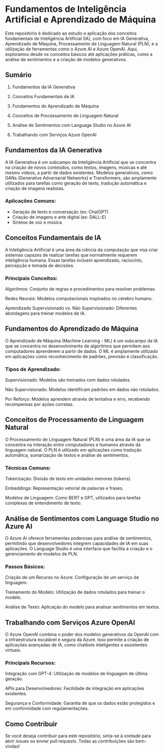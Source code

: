 # Fundamentos de Inteligência Artificial e Aprendizado de Máquina

Este repositório é dedicado ao estudo e aplicação dos conceitos fundamentais de Inteligência Artificial (IA), com foco em IA Generativa, Aprendizado de Máquina, Processamento de Linguagem Natural (PLN), e a utilização de ferramentas como o Azure AI e Azure OpenAI. Aqui, exploramos desde os conceitos básicos até aplicações práticas, como a análise de sentimentos e a criação de modelos generativos.

## Sumário
1. Fundamentos da IA Generativa

2. Conceitos Fundamentais de IA

3. Fundamentos do Aprendizado de Máquina

4. Conceitos de Processamento de Linguagem Natural

5. Análise de Sentimentos com Language Studio no Azure AI

6. Trabalhando com Serviços Azure OpenAI

## Fundamentos da IA Generativa
A IA Generativa é um subcampo da Inteligência Artificial que se concentra na criação de novos conteúdos, como textos, imagens, músicas e até mesmo vídeos, a partir de dados existentes. Modelos generativos, como GANs (Generative Adversarial Networks) e Transformers, são amplamente utilizados para tarefas como geração de texto, tradução automática e criação de imagens realistas.

### Aplicações Comuns:
- Geração de texto e conversação (ex: ChatGPT)
- Criação de imagens e arte digital (ex: DALL-E)
- Síntese de voz e música

## Conceitos Fundamentais de IA
A Inteligência Artificial é uma área da ciência da computação que visa criar sistemas capazes de realizar tarefas que normalmente requerem inteligência humana. Essas tarefas incluem aprendizado, raciocínio, percepção e tomada de decisões.

### Principais Conceitos:
Algoritmos: Conjunto de regras e procedimentos para resolver problemas.

Redes Neurais: Modelos computacionais inspirados no cérebro humano.

Aprendizado Supervisionado vs. Não Supervisionado: Diferentes abordagens para treinar modelos de IA.

## Fundamentos do Aprendizado de Máquina
O Aprendizado de Máquina (Machine Learning - ML) é um subcampo da IA que se concentra no desenvolvimento de algoritmos que permitem aos computadores aprenderem a partir de dados. O ML é amplamente utilizado em aplicações como reconhecimento de padrões, previsão e classificação.

### Tipos de Aprendizado:
Supervisionado: Modelos são treinados com dados rotulados.

Não Supervisionado: Modelos identificam padrões em dados não rotulados.

Por Reforço: Modelos aprendem através de tentativa e erro, recebendo recompensas por ações corretas.

## Conceitos de Processamento de Linguagem Natural
O Processamento de Linguagem Natural (PLN) é uma área da IA que se concentra na interação entre computadores e humanos através da linguagem natural. O PLN é utilizado em aplicações como tradução automática, sumarização de textos e análise de sentimentos.

### Técnicas Comuns:
Tokenização: Divisão de texto em unidades menores (tokens).

Embeddings: Representação vetorial de palavras e frases.

Modelos de Linguagem: Como BERT e GPT, utilizados para tarefas complexas de entendimento de texto.

## Análise de Sentimentos com Language Studio no Azure AI
O Azure AI oferece ferramentas poderosas para análise de sentimentos, permitindo que desenvolvedores integrem capacidades de IA em suas aplicações. O Language Studio é uma interface que facilita a criação e o gerenciamento de modelos de PLN.

### Passos Básicos:
Criação de um Recurso no Azure: Configuração de um serviço de linguagem.

Treinamento do Modelo: Utilização de dados rotulados para treinar o modelo.

Análise de Texto: Aplicação do modelo para analisar sentimentos em textos.

## Trabalhando com Serviços Azure OpenAI
O Azure OpenAI combina o poder dos modelos generativos da OpenAI com a infraestrutura escalável e segura da Azure. Isso permite a criação de aplicações avançadas de IA, como chatbots inteligentes e assistentes virtuais.

### Principais Recursos:
Integração com GPT-4: Utilização de modelos de linguagem de última geração.

APIs para Desenvolvedores: Facilidade de integração em aplicações existentes.

Segurança e Conformidade: Garantia de que os dados estão protegidos e em conformidade com regulamentações.

## Como Contribuir
Se você deseja contribuir para este repositório, sinta-se à vontade para abrir issues ou enviar pull requests. Todas as contribuições são bem-vindas!
